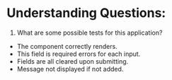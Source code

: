 # Understanding Questions:
1. What are some possible tests for this application?
* The component correctly renders.
* This field is required errors for each input.
* Fields are all cleared upon submitting.
* Message not displayed if not added.